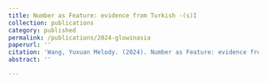 ```yaml
---
title: Number as Feature: evidence from Turkish -(s)I
collection: publications
category: published
permalink: /publications/2024-glowinasia
paperurl: ''
citation: 'Wang, Yuxuan Melody. (2024). Number as Feature: evidence from Turkish -(s)I. <i>Proceedings of GLOW in Asia XIV</i>. CUHK.'
abstract: ''

---
```

